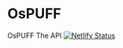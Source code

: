 # OsPUFF
OsPUFF The API
[![Netlify Status](https://api.netlify.com/api/v1/badges/183a2941-f0ac-4bf2-9fdc-3521612bd4d2/deploy-status)](https://app.netlify.com/sites/ospuff/deploys)
